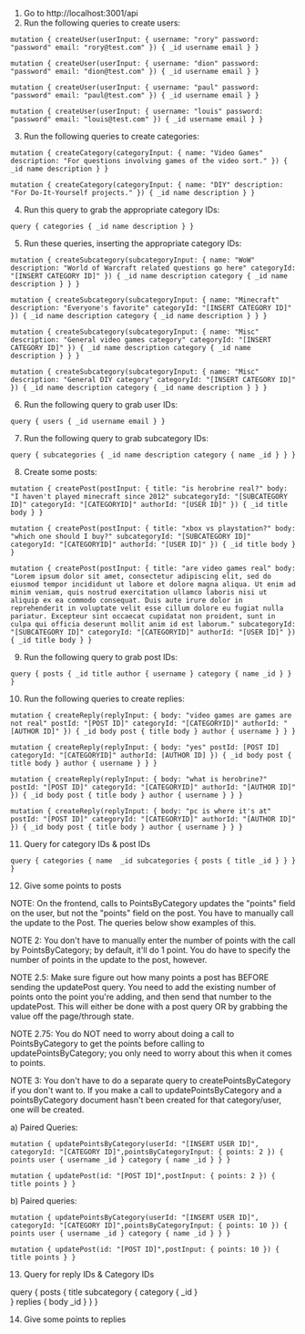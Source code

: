 1. Go to http://localhost:3001/api
2. Run the following queries to create users: 

`mutation {
    createUser(userInput: {
        username: "rory"
        password: "password"
        email: "rory@test.com"
    }) {
        _id
        username
        email
    }
}`

`mutation {
    createUser(userInput: {
        username: "dion"
        password: "password"
        email: "dion@test.com"
    }) {
        _id
        username
        email
    }
}`

`mutation {
    createUser(userInput: {
        username: "paul"
        password: "password"
        email: "paul@test.com"
    }) {
        _id
        username
        email
    }
}`

`mutation {
    createUser(userInput: {
        username: "louis"
        password: "password"
        email: "louis@test.com"
    }) {
        _id
        username
        email
    }
}`

3. Run the following queries to create categories: 

`mutation {
    createCategory(categoryInput: {
        name: "Video Games"
        description: "For questions involving games of the video sort."
  }) {
        _id
        name
        description
  }
}`

`mutation {
    createCategory(categoryInput: {
        name: "DIY"
        description: "For Do-It-Yourself projects."
  }) {
        _id
        name
        description
  }
}`

4. Run this query to grab the appropriate category IDs: 

`query {
    categories {
	    _id
    	name
    	description
  }
}`

5. Run these queries, inserting the appropriate category IDs: 

`mutation {
    createSubcategory(subcategoryInput: {
    	name: "WoW"
        description: "World of Warcraft related questions go here"
    	categoryId: "[INSERT CATEGORY ID]"
    }) {
        _id
        name
        description
        category {
            _id
            name
            description
        }
    }
}`

`mutation {
    createSubcategory(subcategoryInput: {
    	name: "Minecraft"
        description: "Everyone's favorite"
    	categoryId: "[INSERT CATEGORY ID]"
    }) {
        _id
        name
        description
        category {
            _id
            name
            description
        }
    }
}`

`mutation {
    createSubcategory(subcategoryInput: {
    	name: "Misc"
        description: "General video games category"
    	categoryId: "[INSERT CATEGORY ID]"
    }) {
        _id
        name
        description
        category {
            _id
            name
            description
        }
    }
}`

`mutation {
    createSubcategory(subcategoryInput: {
    	name: "Misc"
        description: "General DIY category"
    	categoryId: "[INSERT CATEGORY ID]"
    }) {
        _id
        name
        description
        category {
            _id
            name
            description
        }
    }
}`

6. Run the following query to grab user IDs: 

`query {
    users {
	    _id
  	    username
   	    email
    }
}`

7. Run the following query to grab subcategory IDs: 

`query {
    subcategories {
        _id
        name
        description
        category {
            name
            _id
        }
    }
}`

8. Create some posts: 

`mutation {
  createPost(postInput: {
    	title: "is herobrine real?"
        body: "I haven't played minecraft since 2012"
    	subcategoryId: "[SUBCATEGORY ID]"
        categoryId: "[CATEGORYID]"
    	authorId: "[USER ID]"
  }) {
        _id
        title
        body
  }
}`

`mutation {
  createPost(postInput: {
    	title: "xbox vs playstation?"
        body: "which one should I buy?"
    	subcategoryId: "[SUBCATEGORY ID]"
        categoryId: "[CATEGORYID]"
    	authorId: "[USER ID]"
  }) {
        _id
        title
        body
  }
}`

`mutation {
  createPost(postInput: {
    	title: "are video games real"
        body: "Lorem ipsum dolor sit amet, consectetur adipiscing elit, sed do eiusmod tempor incididunt ut labore et dolore magna aliqua. Ut enim ad minim veniam, quis nostrud exercitation ullamco laboris nisi ut aliquip ex ea commodo consequat. Duis aute irure dolor in reprehenderit in voluptate velit esse cillum dolore eu fugiat nulla pariatur. Excepteur sint occaecat cupidatat non proident, sunt in culpa qui officia deserunt mollit anim id est laborum."
    	subcategoryId: "[SUBCATEGORY ID]"
        categoryId: "[CATEGORYID]"
    	authorId: "[USER ID]"
  }) {
        _id
        title
        body
  }
}`

9. Run the following query to grab post IDs: 

`query {
  posts {
    _id
    title
    author {
      username
    }
    category {
      name
      _id
    }
  }
}`

10. Run the following queries to create replies: 

`mutation {
  createReply(replyInput: {
    	body: "video games are games are not real"
    	postId: "[POST ID]"
        categoryId: "[CATEGORYID]"
    	authorId: "[AUTHOR ID]"
    }) {
        _id
        body
        post {
            title
            body
        }
        author {
            username
        }
    }
}`

`mutation {
  createReply(replyInput: {
    	body: "yes"
    	postId: [POST ID]
        categoryId: "[CATEGORYID]"
    	authorId: [AUTHOR ID]
  }) {
    _id
    body
    post {
      title
      body
    }
    author {
      username
    }
  }
}`

`mutation {
  createReply(replyInput: {
    	body: "what is herobrine?"
    	postId: "[POST ID]"
        categoryId: "[CATEGORYID]"
    	authorId: "[AUTHOR ID]"
  }) {
    _id
    body
    post {
      title
      body
    }
    author {
      username
    }
  }
}`

`mutation {
  createReply(replyInput: {
    	body: "pc is where it's at"
    	postId: "[POST ID]"
        categoryId: "[CATEGORYID]"
    	authorId: "[AUTHOR ID]"
  }) {
    _id
    body
    post {
      title
      body
    }
    author {
      username
    }
  }
}`

11. Query for category IDs & post IDs

`query {
    categories {
        name 
        _id
        subcategories {
            posts {
                title
                _id
            }
        }
    }
}`

12. Give some points to posts 

NOTE: On the frontend, calls to PointsByCategory updates the "points" field on the user, but not the "points" field on the post. You have to manually call the update to the Post. The queries below show examples of this. 

NOTE 2: You don't have to manually enter the number of points with the call by PointsByCategory; by default, it'll do 1 point. You do have to specify the number of points in the update to the post, however. 

NOTE 2.5: Make sure figure out how many points a post has BEFORE sending the updatePost query. You need to add the existing number of points onto the point you're adding, and then send that number to the updatePost. This will either be done with a post query OR by grabbing the value off the page/through state. 

NOTE 2.75: You do NOT need to worry about doing a call to PointsByCategory to get the points before calling to updatePointsByCategory; you only need to worry about this when it comes to points. 

NOTE 3: You don't have to do a separate query to createPointsByCategory if you don't want to. If you make a call to updatePointsByCategory and a pointsByCategory document hasn't been created for that category/user, one will be created.

a) Paired Queries: 

`mutation {
    updatePointsByCategory(userId: "[INSERT USER ID]", categoryId: "[CATEGORY ID]",pointsByCategoryInput: {
        points: 2
  }) {
    points
    user {
        username
        _id
    }
    category {
        name
        _id
    }
  }
}`

`mutation {
    updatePost(id: "[POST ID]",postInput: {
        points: 2
    }) {
        title
  	    points
    }
}`

b) Paired queries: 

`mutation {
    updatePointsByCategory(userId: "[INSERT USER ID]", categoryId: "[CATEGORY ID]",pointsByCategoryInput: {
        points: 10
  }) {
    points
    user {
        username
        _id
    }
    category {
        name
        _id
    }
  }
}`

`mutation {
    updatePost(id: "[POST ID]",postInput: {
        points: 10
    }) {
        title
  	    points
    }
}`

13. Query for reply IDs & Category IDs

query {
   posts {
    title
    subcategory {
      category {
        _id
      }  
    }
    replies {
      body
      _id
    }
  }
}

14. Give some points to replies 